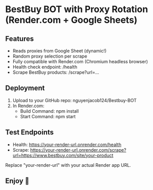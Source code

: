 
# BestBuy BOT with Proxy Rotation (Render.com + Google Sheets)

## Features
- Reads proxies from Google Sheet (dynamic!)
- Random proxy selection per scrape
- Fully compatible with Render.com (Chromium headless browser)
- Health check endpoint: /health
- Scrape BestBuy products: /scrape?url=...

## Deployment
1. Upload to your GitHub repo: nguyenjacob124/Bestbuy-BOT
2. In Render.com:
   - Build Command: npm install
   - Start Command: npm start

## Test Endpoints
- Health: https://your-render-url.onrender.com/health
- Scrape: https://your-render-url.onrender.com/scrape?url=https://www.bestbuy.com/site/your-product

Replace "your-render-url" with your actual Render app URL.

## Enjoy 🚀
